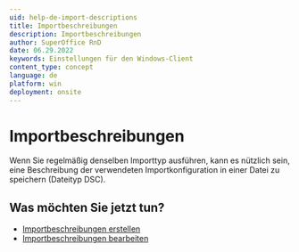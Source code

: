 ```yaml
---
uid: help-de-import-descriptions
title: Importbeschreibungen
description: Importbeschreibungen
author: SuperOffice RnD
date: 06.29.2022
keywords: Einstellungen für den Windows-Client
content_type: concept
language: de
platform: win
deployment: onsite
---
```


# Importbeschreibungen

Wenn Sie regelmäßig denselben Importtyp ausführen, kann es nützlich sein, eine Beschreibung der verwendeten Importkonfiguration in einer Datei zu speichern (Dateityp DSC).

## Was möchten Sie jetzt tun?

* [Importbeschreibungen erstellen][1]
* [Importbeschreibungen bearbeiten][2]

<!-- Referenced links -->
[1]: creating-import-descriptions.md
[2]: editing-import-descriptions.md

<!-- Referenced images -->
